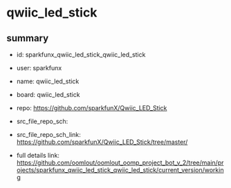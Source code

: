 # qwiic_led_stick
 
## summary 
* id: sparkfunx_qwiic_led_stick_qwiic_led_stick
* user: sparkfunx
* name: qwiic_led_stick
* board: qwiic_led_stick
* repo: https://github.com/sparkfunX/Qwiic_LED_Stick



* src_file_repo_sch: 
* src_file_repo_sch_link: https://github.com/sparkfunX/Qwiic_LED_Stick/tree/master/
* full details link: https://github.com/oomlout/oomlout_oomp_project_bot_v_2/tree/main/projects/sparkfunx_qwiic_led_stick_qwiic_led_stick/current_version/working  







